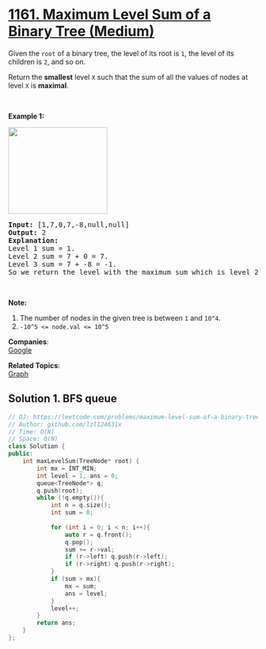 # [1161. Maximum Level Sum of a Binary Tree (Medium)](https://leetcode.com/problems/maximum-level-sum-of-a-binary-tree/)

<p>Given the <code>root</code> of a binary tree, the level of its root is <code>1</code>,&nbsp;the level of its children is <code>2</code>,&nbsp;and so on.</p>

<p>Return the <strong>smallest</strong> level <code>X</code> such that the sum of all the values of nodes at level <code>X</code> is <strong>maximal</strong>.</p>

<p>&nbsp;</p>

<p><strong>Example 1:</strong></p>

<p><strong><img alt="" src="https://assets.leetcode.com/uploads/2019/05/03/capture.JPG" style="width: 200px; height: 175px;"></strong></p>

<pre><strong>Input: </strong><span id="example-input-1-1">[1,7,0,7,-8,null,null]</span>
<strong>Output: </strong><span id="example-output-1">2</span>
<strong>Explanation: </strong>
Level 1 sum = 1.
Level 2 sum = 7 + 0 = 7.
Level 3 sum = 7 + -8 = -1.
So we return the level with the maximum sum which is level 2.
</pre>

<p>&nbsp;</p>

<p><strong>Note:</strong></p>

<ol>
	<li>The number of nodes in the given tree is between <code>1</code> and <code>10^4</code>.</li>
	<li><code>-10^5 &lt;= node.val &lt;= 10^5</code></li>
</ol>


**Companies**:  
[Google](https://leetcode.com/company/google)

**Related Topics**:  
[Graph](https://leetcode.com/tag/graph/)

## Solution 1. BFS queue

```cpp
// OJ: https://leetcode.com/problems/maximum-level-sum-of-a-binary-tree/
// Author: github.com/lzl124631x
// Time: O(N)
// Space: O(N)
class Solution {
public:
    int maxLevelSum(TreeNode* root) {
        int mx = INT_MIN;
        int level = 1, ans = 0;
        queue<TreeNode*> q;
        q.push(root);
        while (!q.empty()){
            int n = q.size();
            int sum = 0;
            
            for (int i = 0; i < n; i++){
                auto r = q.front();
                q.pop();
                sum += r->val;
                if (r->left) q.push(r->left);
                if (r->right) q.push(r->right);
            }
            if (sum > mx){
                mx = sum;
                ans = level;
            }
            level++;
        }
        return ans;
    }
};
```
